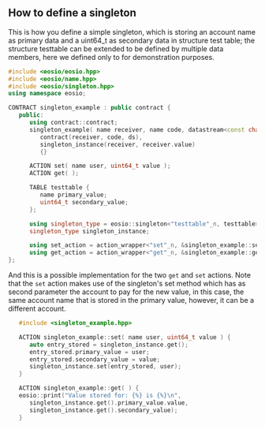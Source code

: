 ## How to define a singleton

This is how you define a simple singleton, which is storing an account name as primary data and a uint64_t as secondary data in structure test table; the structure testtable can be extended to be defined by multiple data members, here we defined only to for demonstration purposes.

```cpp
#include <eosio/eosio.hpp>
#include <eosio/name.hpp>
#include <eosio/singleton.hpp>
using namespace eosio;

CONTRACT singleton_example : public contract {
   public:
      using contract::contract;
      singleton_example( name receiver, name code, datastream<const char*> ds ) :
         contract(receiver, code, ds),
         singleton_instance(receiver, receiver.value)
         {}

      ACTION set( name user, uint64_t value );
      ACTION get( );

      TABLE testtable {
         name primary_value;
         uint64_t secondary_value;
      };

      using singleton_type = eosio::singleton<"testtable"_n, testtable>;
      singleton_type singleton_instance;

      using set_action = action_wrapper<"set"_n, &singleton_example::set>;
      using get_action = action_wrapper<"get"_n, &singleton_example::get>;
};
```

And this is a possible implementation for the two `get` and `set` actions. Note that the `set` action makes use of the singleton's set method which has as second parameter the account to pay for the new value, in this case, the same account name that is stored in the primary value, however, it can be a different account.

```cpp
   #include <singleton_example.hpp>

   ACTION singleton_example::set( name user, uint64_t value ) {
      auto entry_stored = singleton_instance.get();
      entry_stored.primary_value = user;
      entry_stored.secondary_value = value;
      singleton_instance.set(entry_stored, user);
   }

   ACTION singleton_example::get( ) {
   eosio::print("Value stored for: {%} is {%}\n", 
      singleton_instance.get().primary_value.value,
      singleton_instance.get().secondary_value);
   }
```